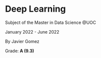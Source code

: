 # Deep Learning
Subject of the Master in Data Science @UOC

January 2022 - June 2022

By Javier Gomez

Grade: **A (9.3)**
